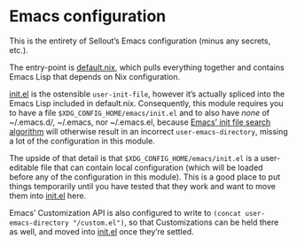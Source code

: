 # Emacs configuration

This is the entirety of Sellout’s Emacs configuration (minus any secrets, etc.).

The entry-point is [default.nix](./default.nix), which pulls everything together and contains Emacs Lisp that depends on Nix configuration.

[init.el](./init.el) is the ostensible `user-init-file`, however it’s actually spliced into the Emacs Lisp included in default.nix. Consequently, this module requires you to have a file `$XDG_CONFIG_HOME/emacs/init.el` and to also have _none_ of ~/.emacs.d/, ~/.emacs, nor ~/.emacs.el, because [Emacs’ init file search algorithm](https://www.gnu.org/software/emacs/manual/html_node/emacs/Find-Init.html) will otherwise result in an incorrect `user-emacs-directory`, missing a lot of the configuration in this module.

The upside of that detail is that `$XDG_CONFIG_HOME/emacs/init.el` is a user-editable file that can contain local configuration (which will be loaded before any of the configuration in this module). This is a good place to put things temporarily until you have tested that they work and want to move them into [init.el](./init.el) here.

Emacs’ Customization API is also configured to write to `(concat user-emacs-directory "/custom.el")`, so that Customizations can be held there as well, and moved into [init.el](./init.el) once they’re settled.
